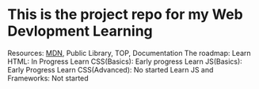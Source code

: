 # This is the project repo for my Web Devlopment Learning
Resources: [MDN](https://developer.mozilla.org/en-US/docs/Learn/), Public Library, TOP, Documentation
The roadmap:
Learn HTML: In Progress
Learn CSS(Basics): Early progress
Learn JS(Basics): Early Progress
Learn CSS(Advanced): No started
Learn JS and Frameworks: Not started
